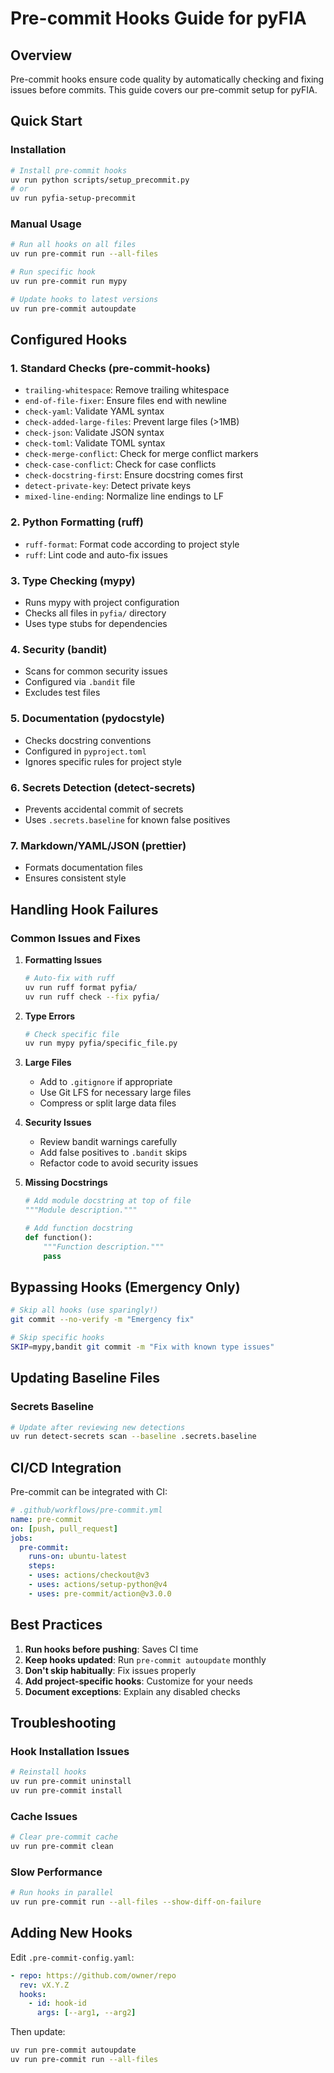 # Pre-commit Hooks Guide for pyFIA

## Overview

Pre-commit hooks ensure code quality by automatically checking and fixing issues before commits. This guide covers our pre-commit setup for pyFIA.

## Quick Start

### Installation

```bash
# Install pre-commit hooks
uv run python scripts/setup_precommit.py
# or
uv run pyfia-setup-precommit
```

### Manual Usage

```bash
# Run all hooks on all files
uv run pre-commit run --all-files

# Run specific hook
uv run pre-commit run mypy

# Update hooks to latest versions
uv run pre-commit autoupdate
```

## Configured Hooks

### 1. **Standard Checks** (pre-commit-hooks)
- `trailing-whitespace`: Remove trailing whitespace
- `end-of-file-fixer`: Ensure files end with newline
- `check-yaml`: Validate YAML syntax
- `check-added-large-files`: Prevent large files (>1MB)
- `check-json`: Validate JSON syntax
- `check-toml`: Validate TOML syntax
- `check-merge-conflict`: Check for merge conflict markers
- `check-case-conflict`: Check for case conflicts
- `check-docstring-first`: Ensure docstring comes first
- `detect-private-key`: Detect private keys
- `mixed-line-ending`: Normalize line endings to LF

### 2. **Python Formatting** (ruff)
- `ruff-format`: Format code according to project style
- `ruff`: Lint code and auto-fix issues

### 3. **Type Checking** (mypy)
- Runs mypy with project configuration
- Checks all files in `pyfia/` directory
- Uses type stubs for dependencies

### 4. **Security** (bandit)
- Scans for common security issues
- Configured via `.bandit` file
- Excludes test files

### 5. **Documentation** (pydocstyle)
- Checks docstring conventions
- Configured in `pyproject.toml`
- Ignores specific rules for project style

### 6. **Secrets Detection** (detect-secrets)
- Prevents accidental commit of secrets
- Uses `.secrets.baseline` for known false positives

### 7. **Markdown/YAML/JSON** (prettier)
- Formats documentation files
- Ensures consistent style

## Handling Hook Failures

### Common Issues and Fixes

1. **Formatting Issues**
   ```bash
   # Auto-fix with ruff
   uv run ruff format pyfia/
   uv run ruff check --fix pyfia/
   ```

2. **Type Errors**
   ```bash
   # Check specific file
   uv run mypy pyfia/specific_file.py
   ```

3. **Large Files**
   - Add to `.gitignore` if appropriate
   - Use Git LFS for necessary large files
   - Compress or split large data files

4. **Security Issues**
   - Review bandit warnings carefully
   - Add false positives to `.bandit` skips
   - Refactor code to avoid security issues

5. **Missing Docstrings**
   ```python
   # Add module docstring at top of file
   """Module description."""
   
   # Add function docstring
   def function():
       """Function description."""
       pass
   ```

## Bypassing Hooks (Emergency Only)

```bash
# Skip all hooks (use sparingly!)
git commit --no-verify -m "Emergency fix"

# Skip specific hooks
SKIP=mypy,bandit git commit -m "Fix with known type issues"
```

## Updating Baseline Files

### Secrets Baseline
```bash
# Update after reviewing new detections
uv run detect-secrets scan --baseline .secrets.baseline
```

## CI/CD Integration

Pre-commit can be integrated with CI:

```yaml
# .github/workflows/pre-commit.yml
name: pre-commit
on: [push, pull_request]
jobs:
  pre-commit:
    runs-on: ubuntu-latest
    steps:
    - uses: actions/checkout@v3
    - uses: actions/setup-python@v4
    - uses: pre-commit/action@v3.0.0
```

## Best Practices

1. **Run hooks before pushing**: Saves CI time
2. **Keep hooks updated**: Run `pre-commit autoupdate` monthly
3. **Don't skip habitually**: Fix issues properly
4. **Add project-specific hooks**: Customize for your needs
5. **Document exceptions**: Explain any disabled checks

## Troubleshooting

### Hook Installation Issues
```bash
# Reinstall hooks
uv run pre-commit uninstall
uv run pre-commit install
```

### Cache Issues
```bash
# Clear pre-commit cache
uv run pre-commit clean
```

### Slow Performance
```bash
# Run hooks in parallel
uv run pre-commit run --all-files --show-diff-on-failure
```

## Adding New Hooks

Edit `.pre-commit-config.yaml`:
```yaml
- repo: https://github.com/owner/repo
  rev: vX.Y.Z
  hooks:
    - id: hook-id
      args: [--arg1, --arg2]
```

Then update:
```bash
uv run pre-commit autoupdate
uv run pre-commit run --all-files
```